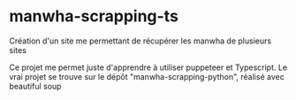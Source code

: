 # manwha-scrapping-ts
Création d'un site me permettant de récupérer les manwha de plusieurs sites

Ce projet me permet juste d'apprendre à utiliser puppeteer et Typescript. Le vrai projet se trouve sur le dépôt "manwha-scrapping-python", réalisé avec beautiful soup
